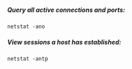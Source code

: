 ##### Query all active connections and ports:
```
netstat -ano
```
##### View sessions a host has established:
```
netstat -antp
```
